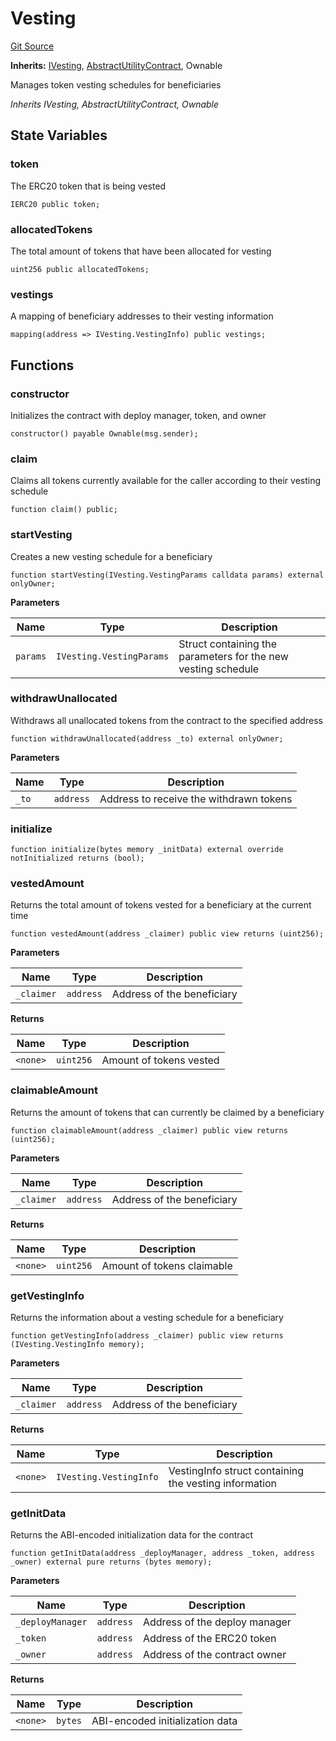# Vesting
[Git Source](https://github.com/SolidityUniversity/smart-deployer/blob/c317992a2ee80ce05c7c36182238c87b8702d943/src/Vesting/Vesting.sol)

**Inherits:**
[IVesting](/src/Vesting/IVesting.sol/interface.IVesting.md), [AbstractUtilityContract](/src/UtilityContract/AbstractUtilityContract.sol/abstract.AbstractUtilityContract.md), Ownable

Manages token vesting schedules for beneficiaries

*Inherits IVesting, AbstractUtilityContract, Ownable*


## State Variables
### token
The ERC20 token that is being vested


```solidity
IERC20 public token;
```


### allocatedTokens
The total amount of tokens that have been allocated for vesting


```solidity
uint256 public allocatedTokens;
```


### vestings
A mapping of beneficiary addresses to their vesting information


```solidity
mapping(address => IVesting.VestingInfo) public vestings;
```


## Functions
### constructor

Initializes the contract with deploy manager, token, and owner


```solidity
constructor() payable Ownable(msg.sender);
```

### claim

Claims all tokens currently available for the caller according to their vesting schedule


```solidity
function claim() public;
```

### startVesting

Creates a new vesting schedule for a beneficiary


```solidity
function startVesting(IVesting.VestingParams calldata params) external onlyOwner;
```
**Parameters**

|Name|Type|Description|
|----|----|-----------|
|`params`|`IVesting.VestingParams`|Struct containing the parameters for the new vesting schedule|


### withdrawUnallocated

Withdraws all unallocated tokens from the contract to the specified address


```solidity
function withdrawUnallocated(address _to) external onlyOwner;
```
**Parameters**

|Name|Type|Description|
|----|----|-----------|
|`_to`|`address`|Address to receive the withdrawn tokens|


### initialize


```solidity
function initialize(bytes memory _initData) external override notInitialized returns (bool);
```

### vestedAmount

Returns the total amount of tokens vested for a beneficiary at the current time


```solidity
function vestedAmount(address _claimer) public view returns (uint256);
```
**Parameters**

|Name|Type|Description|
|----|----|-----------|
|`_claimer`|`address`|Address of the beneficiary|

**Returns**

|Name|Type|Description|
|----|----|-----------|
|`<none>`|`uint256`|Amount of tokens vested|


### claimableAmount

Returns the amount of tokens that can currently be claimed by a beneficiary


```solidity
function claimableAmount(address _claimer) public view returns (uint256);
```
**Parameters**

|Name|Type|Description|
|----|----|-----------|
|`_claimer`|`address`|Address of the beneficiary|

**Returns**

|Name|Type|Description|
|----|----|-----------|
|`<none>`|`uint256`|Amount of tokens claimable|


### getVestingInfo

Returns the information about a vesting schedule for a beneficiary


```solidity
function getVestingInfo(address _claimer) public view returns (IVesting.VestingInfo memory);
```
**Parameters**

|Name|Type|Description|
|----|----|-----------|
|`_claimer`|`address`|Address of the beneficiary|

**Returns**

|Name|Type|Description|
|----|----|-----------|
|`<none>`|`IVesting.VestingInfo`|VestingInfo struct containing the vesting information|


### getInitData

Returns the ABI-encoded initialization data for the contract


```solidity
function getInitData(address _deployManager, address _token, address _owner) external pure returns (bytes memory);
```
**Parameters**

|Name|Type|Description|
|----|----|-----------|
|`_deployManager`|`address`|Address of the deploy manager|
|`_token`|`address`|Address of the ERC20 token|
|`_owner`|`address`|Address of the contract owner|

**Returns**

|Name|Type|Description|
|----|----|-----------|
|`<none>`|`bytes`|ABI-encoded initialization data|


